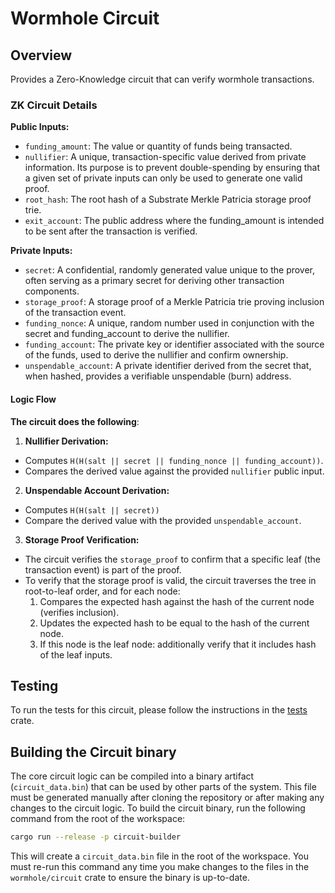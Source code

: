 # Wormhole Circuit

## Overview

Provides a Zero-Knowledge circuit that can verify wormhole transactions.

### ZK Circuit Details

**Public Inputs:**

- `funding_amount`: The value or quantity of funds being transacted.
- `nullifier`: A unique, transaction-specific value derived from private information. Its purpose is to prevent double-spending by ensuring that a given set of private inputs can only be used to generate one valid proof.
- `root_hash`: The root hash of a Substrate Merkle Patricia storage proof trie.
- `exit_account`: The public address where the funding_amount is intended to be sent after the transaction is verified.

**Private Inputs:**

- `secret`: A confidential, randomly generated value unique to the prover, often serving as a primary secret for deriving other transaction components.
- `storage_proof`: A storage proof of a Merkle Patricia trie proving inclusion of the transaction event.
- `funding_nonce`: A unique, random number used in conjunction with the secret and funding_account to derive the nullifier.
- `funding_account`: The private key or identifier associated with the source of the funds, used to derive the nullifier and confirm ownership.
- `unspendable_account`: A private identifier derived from the secret that, when hashed, provides a verifiable unspendable (burn) address.

#### Logic Flow

**The circuit does the following**:

1. **Nullifier Derivation:**

- Computes `H(H(salt || secret || funding_nonce || funding_account))`.
- Compares the derived value against the provided `nullifier` public input.

2. **Unspendable Account Derivation:**

- Computes `H(H(salt || secret))`
- Compare the derived value with the provided `unspendable_account`.

3. **Storage Proof Verification:**

- The circuit verifies the `storage_proof` to confirm that a specific leaf (the transaction event) is part of the proof.
- To verify that the storage proof is valid, the circuit traverses the tree in root-to-leaf order, and for each node:
  1. Compares the expected hash against the hash of the current node (verifies inclusion).
  2. Updates the expected hash to be equal to the hash of the current node.
  3. If this node is the leaf node: additionally verify that it includes hash of the leaf inputs.

## Testing

To run the tests for this circuit, please follow the instructions in the [tests](./tests/) crate.

## Building the Circuit binary

The core circuit logic can be compiled into a binary artifact
(`circuit_data.bin`) that can be used by other parts of the system. This file
must be generated manually after cloning the repository or after making any
changes to the circuit logic.
To build the circuit binary, run the following command from the root of the workspace:

```sh
cargo run --release -p circuit-builder
```

This will create a `circuit_data.bin` file in the root of the workspace. You must re-run this command any time you make changes to the files in the `wormhole/circuit` crate to ensure the binary is up-to-date.
